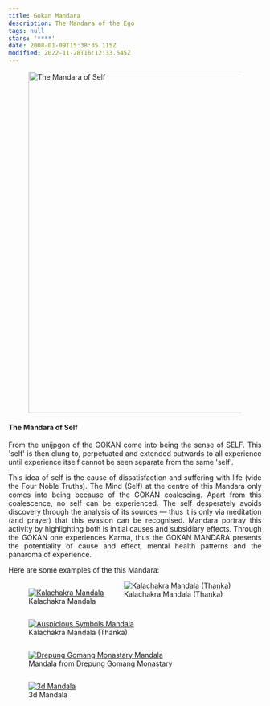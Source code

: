 ```yaml
---
title: Gokan Mandara
description: The Mandara of the Ego
tags: null
stars: '****'
date: 2008-01-09T15:38:35.115Z
modified: 2022-11-28T16:12:33.545Z
---
```


<figure>
<img src="/posts/img/neshama/mandalas/gokan_mandara.png" alt="The Mandara of Self" width="721" height="679">
<figcaption >
</figcaption>
</figure>

<h4>The Mandara of Self</h4>

<div style="text-align: justify">

From the unijpgon of the GOKAN come into being the sense of SELF. This 'self' is then clung to, perpetuated and extended outwards to all experience until experience itself cannot be seen separate from the same 'self'.

This idea of self is the cause of dissatisfaction and suffering with life (vide the Four Noble Truths). The Mind (Self) at the centre of this Mandara only comes into being because of the GOKAN coalescing. Apart from this coalescence, no self can be experienced. The self desperately avoids discovery through the analysis of its sources &mdash; thus it is only via meditation (and prayer) that this evasion can be recognised. Mandara portray this activity by highlighting both is initial causes and subsidiary effects. Through the GOKAN one experiences Karma, thus the GOKAN MANDARA presents the potentiality of cause and effect, mental health patterns and the panaroma of experience.

</div>

Here are some examples of the this Mandara:

<figure style="float:left">
<a href="/posts/img/neshama/mandalas/kalachakra%20mandala.jpg"> 
<img src="/posts/img/neshama/mandalas/kalachakra%20mandala.jpg" srcset="/posts/img/neshama/mandalas/kalachakra%20mandala-200.jpg 200w, /posts/img/neshama/mandalas/kalachakra%20mandala-400.jpg 400w, /posts/img/neshama/mandalas/kalachakra%20mandala-800.jpg 800w, /posts/img/neshama/mandalas/kalachakra%20mandala.jpg 1600w" alt="Kalachakra Mandala">
</a>
<figcaption >
Kalachakra Mandala
</figcaption>
</figure>

<figure>
<a href="/posts/img/neshama/mandalas/kalachakra-mandala-thanka.jpg"> 
<img src="/posts/img/neshama/mandalas/kalachakra-mandala-thanka.jpg" srcset="/posts/img/neshama/mandalas/kalachakra-mandala-thanka-200.jpg 200w, /posts/img/neshama/mandalas/kalachakra-mandala-thanka-400.jpg 400w, /posts/img/neshama/mandalas/kalachakra-mandala-thanka-800.jpg 800w, /posts/img/neshama/mandalas/kalachakra-mandala-thanka.jpg 1200w" alt="Kalachakra Mandala (Thanka)">
</a>
<figcaption >
Kalachakra Mandala (Thanka)
</figcaption>
</figure>

<figure style="float:left">
<a href="/posts/img/neshama/mandalas/mandala-Auspicious-Symbols.jpg"> 
<img src="/posts/img/neshama/mandalas/mandala-Auspicious-Symbols.jpg" srcset="/posts/img/neshama/mandalas/mandala-Auspicious-Symbols-200.jpg 200w, /posts/img/neshama/mandalas/mandala-Auspicious-Symbols-400.jpg 400w, /posts/img/neshama/mandalas/mandala-Auspicious-Symbols-800.jpg 800w, /posts/img/neshama/mandalas/mandala-Auspicious-Symbols.jpg 1200w" alt="Auspicious Symbols Mandala">
</a>
<figcaption >
Kalachakra Mandala (Thanka)
</figcaption>
</figure>

<figure style="float:left">
<a href="/posts/img/neshama/mandalas/mandala-Drepung-Gomang-Monastary.jpg"> 
<img src="/posts/img/neshama/mandalas/mandala-Drepung-Gomang-Monastary.jpg" srcset="/posts/img/neshama/mandalas/mandala-Drepung-Gomang-Monastary-200.jpg 200w, /posts/img/neshama/mandalas/mandala-Drepung-Gomang-Monastary-400.jpg 400w, /posts/img/neshama/mandalas/mandala-Drepung-Gomang-Monastary-800.jpg 800w, /posts/img/neshama/mandalas/mandala-Drepung-Gomang-Monastary.jpg 1200w" alt="Drepung Gomang Monastary Mandala">
</a>
<figcaption >
Mandala from Drepung Gomang Monastary
</figcaption>
</figure>

<figure style="float:left">
<a href="/posts/img/neshama/mandalas/Mandala 3d.jpg"> 
<img src="/posts/img/neshama/mandalas/Mandala_3d.jpg" srcset="/posts/img/neshama/mandalas/Mandala_3d-200.jpg 200w, /posts/img/neshama/mandalas/Mandala_3d-400.jpg 400w, /posts/img/neshama/mandalas/Mandala_3d-800.jpg 800w, /posts/img/neshama/mandalas/Mandala_3d.jpg 1200w, /posts/img/neshama/mandalas/Mandala_3d.jpg 3000w " alt="3d Mandala">
</a>
<figcaption >
3d Mandala
</figcaption>
</figure>
